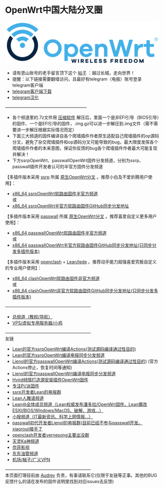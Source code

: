 # OpenWrt中国大陆分叉圈
![OpenWrt logo](./logo.svg)          

* 请有恩山账号的老手留言顶下这个 [帖子](https://www.right.com.cn/forum/thread-4053643-1-1.html) ：越过长城，走向世界！            
* 提醒：以下链接需要翻墙访问，且最好有telegram（电报）账号登录telegram客户端           
* [telegram客户端下载](https://telegram.org/apps)           
* [telegram汉化](https://t.me/setlanguage/classic-zh)          

———————————————————
* 各个频道里的.7z文件用 [压缩软件](https://cn.bandisoft.com/bandizip/) 解压后，里面一个是非EFI引导（BIOS引导）的固件、一个是EFI引导的固件，.img.gz可以进一步解压到.img文件（需不需要进一步解压根据实际情况而定）                         
* 下面三大频道的固件编译自各个爬墙插件作者原生适配自己爬墙插件的op源码分叉，避免了杂交爬墙插件和op源码分叉可能导致的bug，最大限度发挥各个爬墙插件作者的本来意图，保证你反馈的bug各个爬墙插件作者最大可能复现并解决！          
* 下方ssrpOpenWrt、passwallOpenWrt固件分发频道，分别为ssrp、passwall插件开发者认可的半官方固件分发频道             

【多插件版本采用 [ssrp](https://github.com/fw876/helloworld) 所属 [原生OpenWrt分叉](https://github.com/coolsnowwolf/lede) 。推荐小白及不爱折腾用户使用】：              
* [x86_64 ssrpOpenWrt软路由固件半官方频道](https://t.me/ssrpOpenWRT)      
或      
* [x86_64 ssrpOpenWrt半官方软路由固件GitHub同步分发地址](https://github.com/boduoyejieyi666/ssrpOpenWRT/releases)      

【多插件版本采用 [passwall](https://github.com/xiaorouji/openwrt-passwall) 所属 [原生OpenWrt分叉](https://github.com/Lienol/openwrt) 。推荐喜爱自定义更多用户使用】：           
* [x86_64 passwallOpenWrt软路由固件半官方频道](https://t.me/passwallOpenWRT233)      
或      
* [x86_64 passwallOpenWrt半官方软路由固件GitHub同步分发地址(只同步分发多插件版本)](https://github.com/boduoyejieyi666/passwallOpenWRT/releases)           
   
【多插件版本采用 [openclash](https://github.com/vernesong/OpenClash) + [Lean/lede](https://github.com/coolsnowwolf/lede) 。推荐动手能力超强喜爱究极自定义的专业用户使用】：      
* [x86_64 clashOpenWrt软路由固件非官方频道](https://t.me/clashOpenWRT233)          
或       
* [x86_64 clashOpenWrt非官方软路由固件GitHub同步分发地址(只同步分发多插件版本)](https://github.com/boduoyejieyi666/clashOpenWRT/releases)            


————————————————————        
* [总频道（教程/导航）](https://t.me/OpenWRTcn)            
* [VPS/虚拟专用服务器/小鸡](https://github.com/boduoyejieyi666/whonolikeboduoyejieyi/blob/main/MyFanFan.md)         

————————————————————        
友链       
* [Lean的官方ssrpOpenWrt编译Actions(测试源码编译通过性目的)](https://github.com/coolsnowwolf/lede/actions)         
* [Lean的官方ssrpOpenWrt编译电报同步分发频道](https://t.me/joinchat/SI86ePErDKGj4EMO)          
* [Lienol的官方passwallOpenWrt编译Actions(测试源码编译通过性目的)](https://github.com/Lienol/openwrt-actions/actions) (官方Actions停止，恢复时间等通知)            
* [Lienol的官方passwallOpenWrt编译电报同步分发频道](https://t.me/joinchat/RfMYmxinmIxf8pRw)         
* [Hyird倾情打造源安装插件OpenWrt固件](./youlian/Hyird1.md)               
* [专注Pi/派固件](./youlian/Pi.md)        
* [ssrp开发者Lean的电报群](https://t.me/joinchat/JhKgAA6Hx1uiihA7RaTW1w)          
* [Lean人雕语频道](https://t.me/LeanSaidWTF)       
* [Lean@全体成员频道（Lean权威发布潘多拉/OpenWrt固件、Lean魔改ESXI/BIOS/Windows/MacOS、破解、游戏...）](https://t.me/LeanAtYou)       
* [小报频道（IT最新资讯、科学上网情报...）](https://t.me/FQnews)     
* [passwall初代开发者Lienol的电报群(目前已经不参与passwall开发。xiaorouji接手了](https://t.me/openwrtcs)           
* [openclash开发者vernesong主要出没群](https://t.me/ctcgfw_openwrt_discuss)     
* [天灵Ka神频道](https://t.me/nanopi_r2s)        
* [奈菲影视](https://www.nfmovies.com/)      
* [东东油管频道](https://www.youtube.com/c/BIGdongdong/videos)          
* [机场/梯子/广义VPN](./youlian/jichang.md)        

————————————————————            
本页面打理目前由 [Audrey](https://t.me/AudreyHB1314) 负责，有事请联系它(仅限于友链等正事。其他的BUG反馈什么的请在发布的固件说明里找到对应issues去反馈)      

